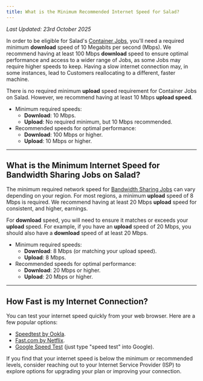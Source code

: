```yaml
---
title: What is the Minimum Recommended Internet Speed for Salad?
---
```


_Last Updated: 23rd October 2025_

In order to be eligible for Salad's
[Container Jobs](https://Community.salad.com/new-feature-container-environments-now-available/), you'll need a required
minimum **download** speed of 10 Megabits per second (Mbps). We recommend having at least 100 Mbps **download** speed to
ensure optimal performance and access to a wider range of Jobs, as some Jobs may require higher speeds to keep. Having a
slow internet connection may, in some instances, lead to Customers reallocating to a different, faster machine.

There is no required minimum **upload** speed requirement for Container Jobs on Salad. However, we recommend having at
least 10 Mbps **upload speed**.

- Minimum required speeds:
  - **Download**: 10 Mbps.
  - **Upload**: No required minimum, but 10 Mbps recommended.
- Recommended speeds for optimal performance:
  - **Download**: 100 Mbps or higher.
  - **Upload**: 10 Mbps or higher.

---

## **What is the Minimum Internet Speed for Bandwidth Sharing Jobs on Salad?**

The minimum required network speed for [Bandwidth Sharing Jobs](/docs/faq/jobs/253-what-is-bandwidth-sharing) can vary
depending on your region. For most regions, a minimum **upload** speed of 8 Mbps is required. We recommend having at
least 20 Mbps **upload** speed for consistent, and higher, earnings.

For **download** speed, you will need to ensure it matches or exceeds your **upload** speed. For example, if you have an
**upload** speed of 20 Mbps, you should also have a **download** speed of at least 20 Mbps.

- Minimum required speeds:
  - **Download**: 8 Mbps (or matching your upload speed).
  - **Upload**: 8 Mbps.
- Recommended speeds for optimal performance:
  - **Download**: 20 Mbps or higher.
  - **Upload**: 20 Mbps or higher.

---

## **How Fast is my Internet Connection?**

You can test your internet speed quickly from your web browser. Here are a few popular options:

- [Speedtest by Ookla](https://www.speedtest.net/).
- [Fast.com by Netflix](https://fast.com/).
- [Google Speed Test](https://www.google.com/search?q=speed+test) (just type "speed test" into Google).

If you find that your internet speed is below the minimum or recommended levels, consider reaching out to your Internet
Service Provider (ISP) to explore options for upgrading your plan or improving your connection.
